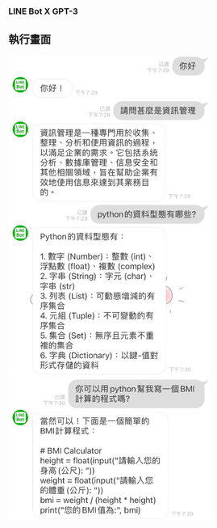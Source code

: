 <h3>LINE Bot X GPT-3 </h3>
<h2>執行畫面</h2>
<img width="400" src="run screen/run screen2.jpg">
<img width="400" src="run screen/run screen1.jpg">
